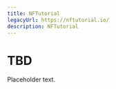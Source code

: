 ```yaml
---
title: NFTutorial
legacyUrl: https://nftutorial.io/
description: NFTutorial
---
```

 # TBD

 Placeholder text.
